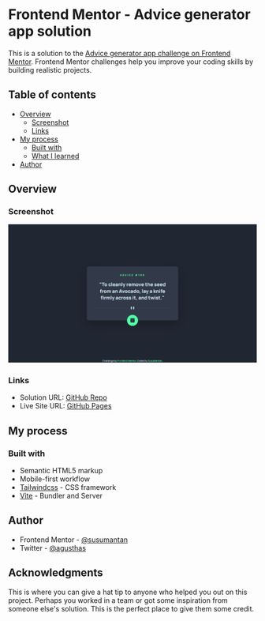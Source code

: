 # Frontend Mentor - Advice generator app solution

This is a solution to the [Advice generator app challenge on Frontend Mentor](https://www.frontendmentor.io/challenges/advice-generator-app-QdUG-13db). Frontend Mentor challenges help you improve your coding skills by building realistic projects.

## Table of contents

- [Overview](#overview)
  - [Screenshot](#screenshot)
  - [Links](#links)
- [My process](#my-process)
  - [Built with](#built-with)
  - [What I learned](#what-i-learned)
- [Author](#author)

## Overview

### Screenshot

![](./screenshot.jpeg)

### Links

- Solution URL: [GitHub Repo](https://github.com/agusthas/FEM_advice-generator-app)
- Live Site URL: [GitHub Pages](https://agusthas.github.io/FEM_advice-generator-app/)

## My process

### Built with

- Semantic HTML5 markup
- Mobile-first workflow
- [Tailwindcss](https://tailwindcss.com/) - CSS framework
- [Vite](https://vitejs.dev/) - Bundler and Server

## Author

- Frontend Mentor - [@susumantan](https://www.frontendmentor.io/profile/susumantan)
- Twitter - [@agusthas](https://www.twitter.com/agusthas)

## Acknowledgments

This is where you can give a hat tip to anyone who helped you out on this project. Perhaps you worked in a team or got some inspiration from someone else's solution. This is the perfect place to give them some credit.
